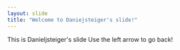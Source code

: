 ```yaml
---
layout: slide
title: "Welcome to Daniejsteiger's slide!"
---
```


This is Danieljsteiger's slide
Use the left arrow to go back!
